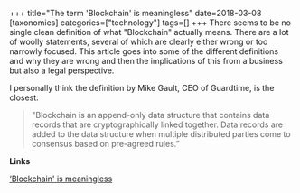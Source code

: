 +++
title="The term 'Blockchain' is meaningless"
date=2018-03-08
[taxonomies]
categories=["technology"]
tags=[]
+++
There seems to be no single clean definition of what "Blockchain" actually means. There are a lot of woolly statements, several of which are clearly either wrong or too narrowly focused. This article goes into some of the different definitions and why they are wrong and then the implications of this from a business but also a legal perspective.
<!-- more -->

I personally think the definition by Mike Gault, CEO of Guardtime, is the closest:

> "Blockchain is an append-only data structure that contains data records that are cryptographically linked together. Data records are added to the data structure when multiple distributed parties come to consensus based on pre-agreed rules.”



__Links__

[‘Blockchain' is meaningless](https://www.theverge.com/2018/3/7/17091766/blockchain-bitcoin-ethereum-cryptocurrency-meaning)

